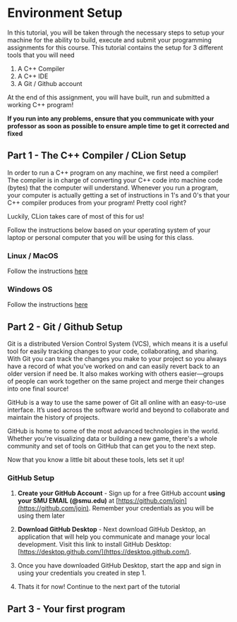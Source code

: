 # Environment Setup
In this tutorial, you will be taken through the necessary steps to setup your machine for the ability to build, execute and submit your programming assignments for this course. This tutorial contains the setup for 3 different tools that you will need

1. A C++ Compiler
2. A C++ IDE
3. A Git / Github account

At the end of this assignment, you will have built, run and submitted a working C++ program!

**If you run into any problems, ensure that you communicate with your professor as soon as possible to ensure ample time to get it corrected and fixed**

## Part 1 - The C++ Compiler / CLion Setup
In order to run a C++ program on any machine, we first need a compiler! The compiler is in charge of converting your C++ code into machine code (bytes) that the computer will understand. Whenever you run a program, your computer is actually getting a set of instructions in 1's and 0's that your C++ compiler produces from your program! Pretty cool right? 

Luckily, CLion takes care of most of this for us!

Follow the instructions below based on your operating system of your laptop or personal computer that you will be using for this class. 

### Linux / MacOS
Follow the instructions [here]() 

### Windows OS
Follow the instructions [here]() 

## Part 2 - Git / Github Setup
Git is a distributed Version Control System (VCS), which means it is a useful tool for easily tracking changes to your code, collaborating, and sharing. With Git you can track the changes you make to your project so you always have a record of what you’ve worked on and can easily revert back to an older version if need be. It also makes working with others easier—groups of people can work together on the same project and merge their changes into one final source!

GitHub is a way to use the same power of Git all online with an easy-to-use interface. It’s used across the software world and beyond to collaborate and maintain the history of projects.

GitHub is home to some of the most advanced technologies in the world. Whether you're visualizing data or building a new game, there's a whole community and set of tools on GitHub that can get you to the next step. 

Now that you know a little bit about these tools, lets set it up!

### GitHub Setup
1. **Create your GitHub Account** - Sign up for a free GitHub account **using your SMU EMAIL (@smu.edu)** at [https://github.com/join](https://github.com/join). Remember your credentials as you will be using them later

2. **Download GitHub Desktop** - Next download GitHub Desktop, an application that will help you communicate and manage your local development. Visit this link to install GitHub Desktop: [https://desktop.github.com/](https://desktop.github.com/).

3. Once you have downloaded GitHub Desktop, start the app and sign in using your credentials you created in step 1.

4. Thats it for now! Continue to the next part of the tutorial

## Part 3 - Your first program

